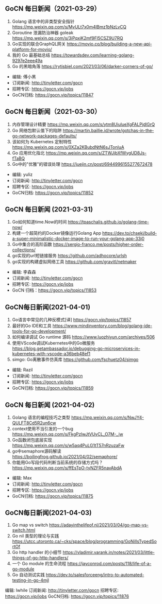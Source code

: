 ## GoCN 每日新闻（2021-03-29）

1. Golang 语言中的非类型安全指针 https://mp.weixin.qq.com/s/MvULt7x0m4IBmz1bNzLvCQ
2. Goroutine 泄漏防治神器 goleak https://mp.weixin.qq.com/s/3iPqxiK2mf9Fl5CSZ9U7RQ
3. Go实现的联合GraphQL网关 https://movio.co/blog/building-a-new-api-platform-for-movio/
4. 我的 Go 最基础总结 https://towardsdev.com/learning-golang-9297e2eee49a
5. Go 的黑暗角落 https://rytisbiel.com/2021/03/06/darker-corners-of-go/

- 编辑: 傅小黑
- 订阅新闻: http://tinyletter.com/gocn
- 招聘专区: https://gocn.vip/jobs
- GoCN归档: https://gocn.vip/topics/11847


## GoCN 每日新闻（2021-03-30）

1. 内存管理设计精要 https://mp.weixin.qq.com/s/ytm8UiulueXgFALPjdlGrQ
2. Go 网络包默认值下的陷阱 https://martin.baillie.id/wrote/gotchas-in-the-go-network-packages-defaults/
3. 该如何为 Kubernetes 定制特性 https://mp.weixin.qq.com/s/0XZa2KBubdNtN6sJTonluA
4. Go 应用优化指北 https://mp.weixin.qq.com/s/ZTWJjbXfWygUD8Js-fTaBQ
5. Go中的"优雅"的错误处理 https://juejin.cn/post/6944996155277672478

- 编辑: yuliz
- 订阅新闻: http://tinyletter.com/gocn
- 招聘专区: https://gocn.vip/jobs
- GoCN归档: https://gocn.vip/topics/11852

## GoCN 每日新闻 (2021-03-31)

1. Go如何知道time.Now的时间 https://tpaschalis.github.io/golang-time-now/
2. 构建一个超简约的Docker镜像运行Golang App https://dev.to/chseki/build-a-super-minimalistic-docker-image-to-run-your-golang-app-33j0
3. Go中集合的高阶函数 https://sergio-franco.me/posts/higher-order-collections/
4. go实现的url短链接服务 https://github.com/adhocore/urlsh
5. go实现的构建虚拟网络工具 https://github.com/gravitl/netmaker

* 编辑: 李森森
* 订阅新闻: http://tinyletter.com/gocn
* 招聘专区: https://gocn.vip/jobs
* GoCN 归档：https://gocn.vip/topics/11853

## GoCN每日新闻(2021-04-01)

1. Go语言中常见的几种反模式[译] https://gocn.vip/topics/11857
2. 最好的Go IDE和工具 https://www.mindinventory.com/blog/golang-ide-tools-for-go-development/
3. 如何编译调试 Go runtime 源码 https://www.luozhiyun.com/archives/506
4. 使用VScode调试Kubernetes中的Go微服务 https://blog.getambassador.io/debugging-go-microservices-in-kubernetes-with-vscode-a36beb48ef1
5. simgo: Go离散事件仿真库 https://github.com/fschuetz04/simgo

* 编辑: Razil
* 订阅新闻: http://tinyletter.com/gocn
* 招聘专区: https://gocn.vip/jobs 
* GoCN归档: https://gocn.vip/topics/11859 

## GoCN 每日新闻 (2021-04-02)

1. Golang 语言的编程技巧之类型 https://mp.weixin.qq.com/s/NwJY4-QULFT8Cd5R2un6cw
2. context使用不当引发的一个bug https://mp.weixin.qq.com/s/FkgPzlwJtVUvCL_O7M-_jw
3. Go函数闭包底层实现 https://mp.weixin.qq.com/s/w5aq4PuLG1tT57nRzuzaFw
4. go中semaphore源码解读 https://boilingfrog.github.io/2021/04/02/semaphore/
5. 你能用Go写段代码判断当前系统的存储方式吗？ https://mp.weixin.qq.com/s/ffEsTpO-tyNZFR5navAbdA

* 编辑: Max
* 订阅新闻: http://tinyletter.com/gocn
* 招聘专区: https://gocn.vip/jobs
* GoCN归档: https://gocn.vip/topics/11875

## GoCN每日新闻(2021-04-03)

1. Go map vs switch https://adayinthelifeof.nl/2021/03/04/go-map-vs-switch.html
2. Go nil 类型的理论与实践 https://utcc.utoronto.ca/~cks/space/blog/programming/GoNilIsTypedSortOf
3. Go http handler 的小细节 https://vladimir.varank.in/notes/2021/03/little-things-of-go-http-handlers/
4. 一个 Go module 的生命流程 https://jayconrod.com/posts/118/life-of-a-go-module
5. Go 自动测试实践 https://dev.to/salesforceeng/intro-to-automated-testing-in-go-4mjl

编辑: lwhile
订阅新闻: http://tinyletter.com/gocn
招聘专区: https://gocn.vip/jobs
GoCN归档: https://gocn.vip/topics/11876
